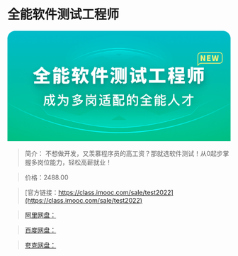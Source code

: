 # 全能软件测试工程师

![img](../../assets/6295f47909a8de0306960344.jpg)

> 简介： 不想做开发，又羡慕程序员的高工资？那就选软件测试！从0起步掌握多岗位能力，轻松高薪就业！

> 价格：2488.00

> [官方链接：https://class.imooc.com/sale/test2022](https://class.imooc.com/sale/test2022)

> [阿里网盘：]()

> [百度网盘：]()

> [夸克网盘：]()
